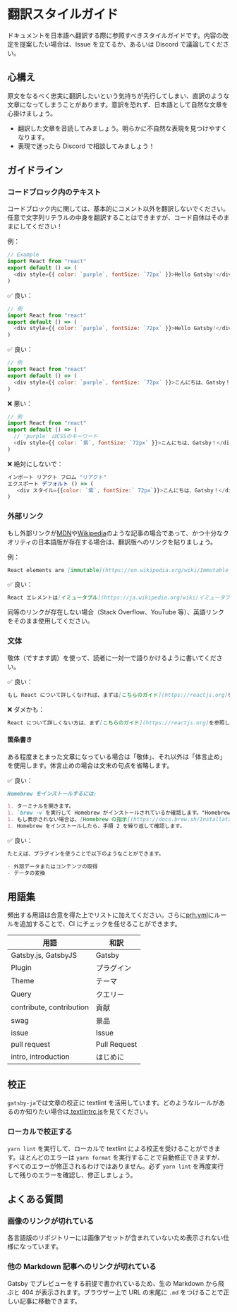 # 翻訳スタイルガイド

ドキュメントを日本語へ翻訳する際に参照すべきスタイルガイドです。内容の改定を提案したい場合は、Issue を立てるか、あるいは Discord で議論してください。

## 心構え

原文をなるべく忠実に翻訳したいという気持ちが先行してしまい、直訳のような文章になってしまうことがあります。意訳を恐れず、日本語として自然な文章を心掛けましょう。

- 翻訳した文章を音読してみましょう。明らかに不自然な表現を見つけやすくなります。
- 表現で迷ったら Discord で相談してみましょう！

## ガイドライン

### コードブロック内のテキスト

コードブロック内に関しては、基本的にコメント以外を翻訳しないでください。任意で文字列リテラルの中身を翻訳することはできますが、コード自体はそのままにしてください！

例：

```js
// Example
import React from "react"
export default () => (
  <div style={{ color: `purple`, fontSize: `72px` }}>Hello Gatsby!</div>
)
```

✅ 良い：

```js
// 例
import React from "react"
export default () => (
  <div style={{ color: `purple`, fontSize: `72px` }}>Hello Gatsby!</div>
)
```

✅ 良い：

```js
// 例
import React from "react"
export default () => (
  <div style={{ color: `purple`, fontSize: `72px` }}>こんにちは、Gatsby！</div>
)
```

❌ 悪い：

```js
// 例
import React from "react"
export default () => (
  // 'purple' はCSSのキーワード
  <div style={{ color: `紫`, fontSize: `72px` }}>こんにちは、Gatsby！</div>
)
```

❌ 絶対にしないで：

```js
インポート リアクト フロム "リアクト"
エクスポート デフォルト () => (
   <div スタイル={{color: `紫`, fontSize:` 72px`}}>こんにちは、Gatsby！</div>
)
```

### 外部リンク

もし外部リンクが[MDN]や[Wikipedia]のような記事の場合であって、かつ十分なクオリティの日本語版が存在する場合は、翻訳版へのリンクを貼りましょう。

[mdn]: https://developer.mozilla.org/en-US/
[wikipedia]: https://en.wikipedia.org/wiki/Main_Page

例：

```md
React elements are [immutable](https://en.wikipedia.org/wiki/Immutable_object).
```

✅ 良い：

```md
React エレメントは[イミュータブル](https://ja.wikipedia.org/wiki/イミュータブル)です。
```

同等のリンクが存在しない場合（Stack Overflow、YouTube 等）、英語リンクをそのまま使用してください。

### 文体

敬体（ですます調）を使って、読者に一対一で語りかけるように書いてください。

✅ 良い：

```md
もし React について詳しくなければ、まずは[こちらのガイド](https://reactjs.org)をご覧ください。
```

❌ ダメかも：

```md
React について詳しくない方は、まず[こちらのガイド](https://reactjs.org)を参照してください。
```

#### 箇条書き

ある程度まとまった文章になっている場合は「敬体」、それ以外は「体言止め」を使用します。体言止めの場合は文末の句点を省略します。

✅ 良い：

```md
Homebrew をインストールするには:

1. ターミナルを開きます。
1. `brew -v`を実行して Homebrew がインストールされているか確認します。"Homebrew"という文字列とバージョン番号が表示されるはずです。
1. もし表示されない場合は、[Homebrew の指示](https://docs.brew.sh/Installation)に従って、ダウンロードしてインストールします。
1. Homebrew をインストールしたら、手順 2 を繰り返して確認します。
```

✅ 良い：

```md
たとえば、プラグインを使うことで以下のようなことができます。

- 外部データまたはコンテンツの取得
- データの変換
```

## 用語集

頻出する用語は合意を得た上でリストに加えてください。さらに[prh.yml](/prh.yml)にルールを追加することで、CI にチェックを任せることができます。

<!-- textlint-disable -->

| 用語                     | 和訳         |
| ------------------------ | ------------ |
| Gatsby.js, GatsbyJS      | Gatsby       |
| Plugin                   | プラグイン   |
| Theme                    | テーマ       |
| Query                    | クエリー     |
| contribute, contribution | 貢献         |
| swag                     | 景品         |
| issue                    | Issue        |
| pull request             | Pull Request |
| intro, introduction      | はじめに     |

<!-- textlint-enable -->

## 校正

`gatsby-ja`では文章の校正に textlint を活用しています。どのようなルールがあるのか知りたい場合は[.textlintrc.js](/.textlintrc.js)を見てください。

### ローカルで校正する

`yarn lint` を実行して、ローカルで textlint による校正を受けることができます。ほとんどのエラーは `yarn format` を実行することで自動修正できますが、すべてのエラーが修正されるわけではありません。必ず `yarn lint` を再度実行して残りのエラーを確認し、修正しましょう。

## よくある質問

### 画像のリンクが切れている

各言語版のリポジトリーには画像アセットが含まれていないため表示されない仕様になっています。

### 他の Markdown 記事へのリンクが切れている

Gatsby でプレビューをする前提で書かれているため、生の Markdown から飛ぶと 404 が表示されます。ブラウザー上で URL の末尾に `.md` をつけることで正しい記事に移動できます。
